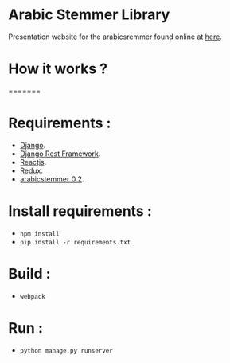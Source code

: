 Arabic Stemmer Library
=======================================
Presentation website for the arabicsremmer  found online at [here](http://www.arabicstemmer.com).


How it works ?
=======================================

=======
# Requirements :
   * [Django](https://www.djangoproject.com/).
   * [Django Rest Framework](http://www.django-rest-framework.org/).
   * [Reactjs](https://facebook.github.io/react/).
   * [Redux](https://github.com/reactjs/redux).
   * [arabicstemmer 0.2](https://pypi.python.org/pypi/arabicstemmer/0.2).
   
# Install requirements :

* `npm install`
* `pip install -r requirements.txt`

# Build :
* `webpack`

# Run :
* `python manage.py runserver`
